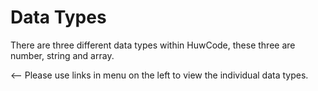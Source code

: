 # Data Types

There are three different data types within HuwCode, these three are number, string and array.

<-- Please use links in menu on the left to view the individual data types.